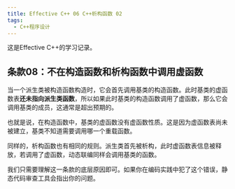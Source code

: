 ```yaml
---
title: Effective C++ 06 C++析构函数 02
tags: 
  - C++程序设计
---
```


这是Effective C++的学习记录。

## 条款08：不在构造函数和析构函数中调用虚函数

当一个派生类被构造函数构造时，它会首先调用基类的构造函数。此时基类的虚函数表**还未指向派生类函数**，所以如果此时基类的构造函数调用了虚函数，那么它会调用基类的成员，这通常是超出预期的。

也就是说，在构造函数中，基类的虚函数没有虚函数性质。这是因为虚函数表尚未被建立，基类不知道需要调用哪一个重载函数。

同样的，析构函数也有相同的规则。派生类首先被析构，此时虚函数表信息被释放，若调用了虚函数，动态联编同样会调用基类的函数。

我们只需要理解这一条款的底层原因即可。如果你在编码实践中犯了这个错误，静态代码审查工具会指出你的问题。